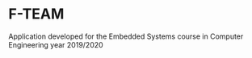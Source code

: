 # F-TEAM
Application developed for the Embedded Systems course in Computer Engineering year 2019/2020
